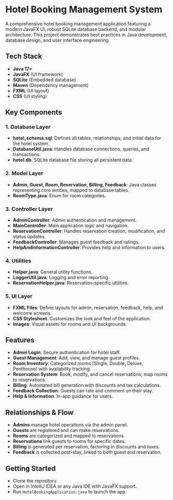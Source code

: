 # Hotel Booking Management System

A comprehensive hotel booking management application featuring a modern JavaFX UI, robust SQLite database backend, and modular architecture. This project demonstrates best practices in Java development, database design, and user interface engineering.

## Tech Stack

- **Java 17+**
- **JavaFX** (UI framework)
- **SQLite** (Embedded database)
- **Maven** (Dependency management)
- **FXML** (UI layout)
- **CSS** (UI styling)

## Key Components

### 1. Database Layer

- **hotel_schema.sql**: Defines all tables, relationships, and initial data for the hotel system.
- **DatabaseUtil.java**: Handles database connections, queries, and transactions.
- **hotel.db**: SQLite database file storing all persistent data.

### 2. Model Layer

- **Admin, Guest, Room, Reservation, Billing, Feedback**: Java classes representing core entities, mapped to database tables.
- **RoomType.java**: Enum for room categories.

### 3. Controller Layer

- **AdminController**: Admin authentication and management.
- **MainController**: Main application logic and navigation.
- **ReservationController**: Handles reservation creation, modification, and status updates.
- **FeedbackController**: Manages guest feedback and ratings.
- **HelpAndInformationController**: Provides help and information to users.

### 4. Utilities

- **Helper.java**: General utility functions.
- **LoggerUtil.java**: Logging and error reporting.
- **ReservationHelper.java**: Reservation-specific utilities.

### 5. UI Layer

- **FXML Files**: Define layouts for admin, reservation, feedback, help, and welcome screens.
- **CSS Stylesheet**: Customizes the look and feel of the application.
- **Images**: Visual assets for rooms and UI backgrounds.

## Features

- **Admin Login**: Secure authentication for hotel staff.
- **Guest Management**: Add, view, and manage guest profiles.
- **Room Inventory**: Categorized rooms (Single, Double, Deluxe, Penthouse) with availability tracking.
- **Reservation System**: Book, modify, and cancel reservations; map rooms to reservations.
- **Billing**: Automated bill generation with discounts and tax calculations.
- **Feedback Collection**: Guests can rate and comment on their stay.
- **Help & Information**: In-app guidance for users.

## Relationships & Flow

- **Admins** manage hotel operations via the admin panel.
- **Guests** are registered and can make reservations.
- **Rooms** are categorized and mapped to reservations.
- **Reservations** link guests to rooms for specific dates.
- **Billing** is generated per reservation, factoring in discounts and taxes.
- **Feedback** is collected post-stay, linked to both guest and reservation.

## Getting Started

- Clone the repository.
- Open in IntelliJ IDEA or any Java IDE with JavaFX support.
- Run `HotelBookingApplication.java` to launch the app.

